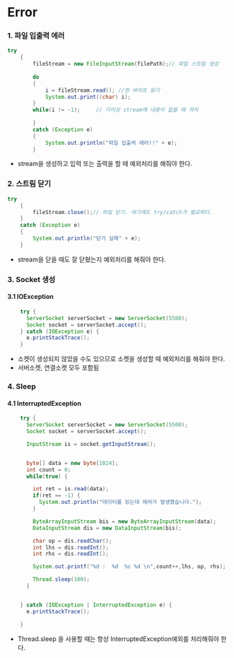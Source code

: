 # Error 

### 1. 파일 입출력 에러 

```java
try
	{
		fileStream = new FileInputStream(filePath);// 파일 스트림 생성
			
		do
		{
			i = fileStream.read(); //한 바이트 읽기
			System.out.print((char) i);
		}
		while(i != -1);		// 더이상 stream에 내용이 없을 때 까지 
			
		}
		catch (Exception e)
		{
			System.out.println("파일 입출력 에러!!" + e);
		}
```

* stream을 생성하고 입력 또는 출력을 할 때 예외처리를 해줘야 한다. 

### 2. 스트림 닫기 

```java
try
	{
		fileStream.close();// 파일 닫기. 여기에도 try/catch가 필요하다.
	}
	catch (Exception e)
	{
		System.out.println("닫기 실패" + e);
	}
```

* stream을 닫을 때도 잘 닫혔는지 예외처리를 해줘야 한다. 

### 3. Socket 생성 

#### 3.1 IOException 

```java
    try {
      ServerSocket serverSocket = new ServerSocket(5500);
      Socket socket = serverSocket.accept();
    } catch (IOException e) {
      e.printStackTrace();
    }
```

* 소켓이 생성되지 않았을 수도 있으므로 소켓을 생성할 때 예외처리를 해줘야 한다. 
* 서버소켓, 연결소켓 모두 포함됨 



### 4. Sleep 

#### 4.1  InterruptedException

```java
    try {
      ServerSocket serverSocket = new ServerSocket(5500);
      Socket socket = serverSocket.accept();

      InputStream is = socket.getInputStream();


      byte[] data = new byte[1024];
      int count = 0;
      while(true) {

        int ret = is.read(data);
        if(ret == -1) {
          System.out.println("데이터를 읽는데 에러가 발생했습니다.");
        }

        ByteArrayInputStream bis = new ByteArrayInputStream(data);
        DataInputStream dis = new DataInputStream(bis);

        char op = dis.readChar();
        int lhs = dis.readInt();
        int rhs = dis.readInt();

        System.out.printf("%d :  %d  %c %d \n",count++,lhs, op, rhs);

        Thread.sleep(100);
      }


    } catch (IOException | InterruptedException e) {
      e.printStackTrace();

    }
```

* Thread.sleep 을 사용할 때는 항상 InterruptedException예외를 처리해줘야 한다. 